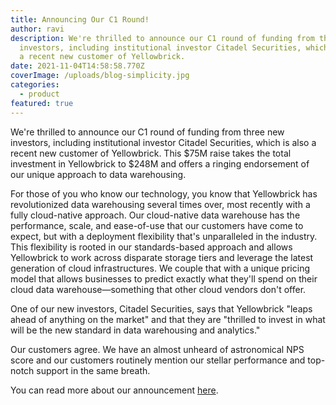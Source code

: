 ```yaml
---
title: Announcing Our C1 Round!
author: ravi
description: We're thrilled to announce our C1 round of funding from three new
  investors, including institutional investor Citadel Securities, which is also
  a recent new customer of Yellowbrick.
date: 2021-11-04T14:58:58.770Z
coverImage: /uploads/blog-simplicity.jpg
categories:
  - product
featured: true
---
```

We're thrilled to announce our C1 round of funding from three new investors, including institutional investor Citadel Securities, which is also a recent new customer of Yellowbrick. This $75M raise takes the total investment in Yellowbrick to $248M and offers a ringing endorsement of our unique approach to data warehousing.

For those of you who know our technology, you know that Yellowbrick has revolutionized data warehousing several times over, most recently with a fully cloud-native approach. Our cloud-native data warehouse has the performance, scale, and ease-of-use that our customers have come to expect, but with a deployment flexibility that's unparalleled in the industry. This flexibility is rooted in our standards-based approach and allows Yellowbrick to work across disparate storage tiers and leverage the latest generation of cloud infrastructures. We couple that with a unique pricing model that allows businesses to predict exactly what they'll spend on their cloud data warehouse—something that other cloud vendors don't offer.

One of our new investors, Citadel Securities, says that Yellowbrick "leaps ahead of anything on the market" and that they are "thrilled to invest in what will be the new standard in data warehousing and analytics."

Our customers agree. We have an almost unheard of astronomical NPS score and our customers routinely mention our stellar performance and top-notch support in the same breath.

You can read more about our announcement [here](https://www.yellowbrick.com/press-releases/yellowbrick-data-raises-75m-in-series-c1-sees-adoption-of-its-cloud-data-warehouse-accelerating/).